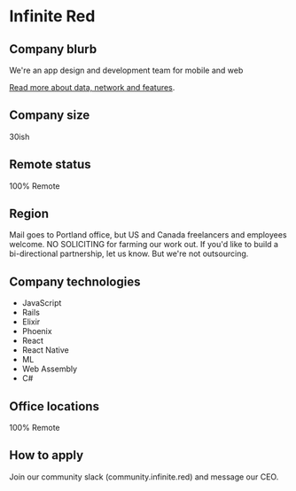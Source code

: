 # Infinite Red

## Company blurb
We're an app design and development team for mobile and web

[Read more about data, network and features](http://www.infinite.red).

## Company size
30ish

## Remote status
100% Remote

## Region
Mail goes to Portland office, but US and Canada freelancers and employees welcome.  NO SOLICITING for farming our work out.  If you'd like to build a bi-directional partnership, let us know.  But we're not outsourcing.

## Company technologies
* JavaScript
* Rails
* Elixir
* Phoenix
* React
* React Native
* ML
* Web Assembly
* C#

## Office locations
100% Remote

## How to apply
Join our community slack (community.infinite.red) and message our CEO.
